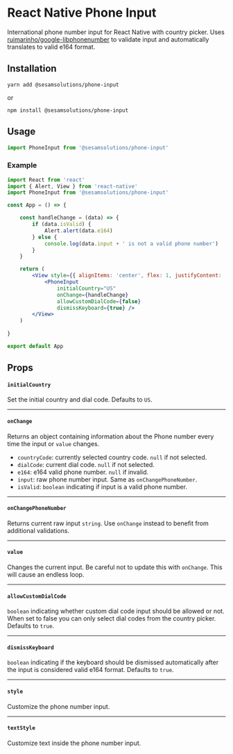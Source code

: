 # React Native Phone Input

International phone number input for React Native with country picker. Uses [ruimarinho/google-libphonenumber](https://github.com/ruimarinho/google-libphonenumber) to validate input and automatically translates to valid e164 format.

## Installation

```
yarn add @sesamsolutions/phone-input
```

or

```
npm install @sesamsolutions/phone-input
```

## Usage

```jsx
import PhoneInput from '@sesamsolutions/phone-input'
```

### Example

```jsx
import React from 'react'
import { Alert, View } from 'react-native'
import PhoneInput from '@sesamsolutions/phone-input'

const App = () => {

    const handleChange = (data) => {
        if (data.isValid) {
            Alert.alert(data.e164)
        } else {
            console.log(data.input + ' is not a valid phone number')
        }
    }

    return (
        <View style={{ alignItems: 'center', flex: 1, justifyContent: 'center' }}>
            <PhoneInput
                initialCountry="US"
                onChange={handleChange}
                allowCustomDialCode={false}
                dismissKeyboard={true} />
        </View>
    )
    
}

export default App
```

## Props

#### `initialCountry`

Set the initial country and dial code. Defaults to `US`.

---

#### `onChange`

Returns an object containing information about the Phone number every time the input or `value` changes.

* `countryCode`: currently selected country code. `null` if not selected.
* `dialCode`: current dial code. `null` if not selected.
* `e164`: e164 valid phone number. `null` if invalid.
* `input`: raw phone number input. Same as `onChangePhoneNumber`.
* `isValid`: `boolean` indicating if input is a valid phone number.

---

#### `onChangePhoneNumber`

Returns current raw input `string`. Use `onChange` instead to benefit from additional validations.

---

#### `value`

Changes the current input. Be careful not to update this with `onChange`. This will cause an endless loop.

---

#### `allowCustomDialCode`

`boolean` indicating whether custom dial code input should be allowed or not. When set to false you can only select dial codes from the country picker. Defaults to `true`.

---

#### `dismissKeyboard`

`boolean` indicating if the keyboard should be dismissed automatically after the input is considered valid e164 format. Defaults to `true`.

---

#### `style`

Customize the phone number input.

---

#### `textStyle`

Customize text inside the phone number input.

